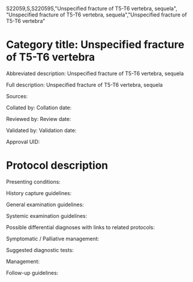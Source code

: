 S22059,S,S22059S,"Unspecified fracture of T5-T6 vertebra, sequela", "Unspecified fracture of T5-T6 vertebra, sequela","Unspecified fracture of T5-T6 vertebra"
# Category title: Unspecified fracture of T5-T6 vertebra

Abbreviated description: Unspecified fracture of T5-T6 vertebra, sequela

Full description: Unspecified fracture of T5-T6 vertebra, sequela

Sources:

Collated by:
Collation date:

Reviewed by:
Review date:

Validated by:
Validation date:

Approval UID:

# Protocol description

Presenting conditions:

History capture guidelines:

General examination guidelines:

Systemic examination guidelines:

Possible differential diagnoses with links to related protocols:

Symptomatic / Palliative management:

Suggested diagnostic tests:

Management:

Follow-up guidelines:
